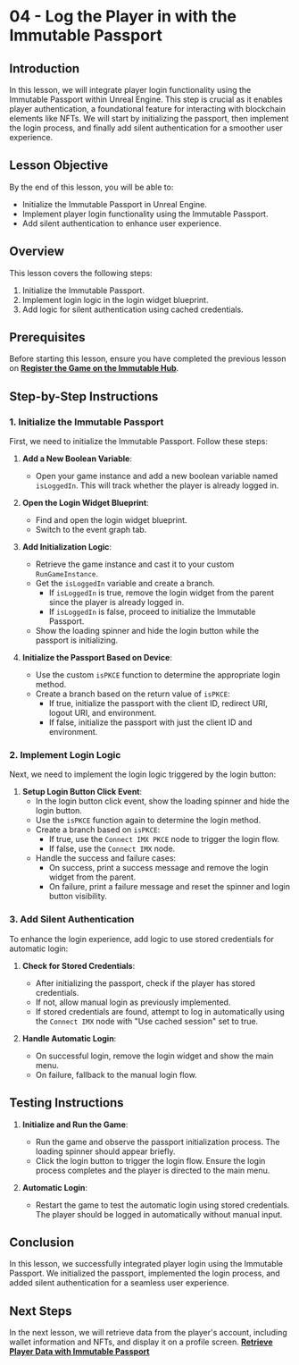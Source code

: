 # 04 - Log the Player in with the Immutable Passport

## Introduction

In this lesson, we will integrate player login functionality using the Immutable Passport within Unreal Engine. This step is crucial as it enables player authentication, a foundational feature for interacting with blockchain elements like NFTs. We will start by initializing the passport, then implement the login process, and finally add silent authentication for a smoother user experience.

## Lesson Objective

By the end of this lesson, you will be able to:
- Initialize the Immutable Passport in Unreal Engine.
- Implement player login functionality using the Immutable Passport.
- Add silent authentication to enhance user experience.

## Overview

This lesson covers the following steps:
1. Initialize the Immutable Passport.
2. Implement login logic in the login widget blueprint.
3. Add logic for silent authentication using cached credentials.

## Prerequisites

Before starting this lesson, ensure you have completed the previous lesson on [**Register the Game on the Immutable Hub**](../03-register-the-game-on-the-immutable-hub/README.md).

## Step-by-Step Instructions

### 1. Initialize the Immutable Passport

First, we need to initialize the Immutable Passport. Follow these steps:

1. **Add a New Boolean Variable**:
   - Open your game instance and add a new boolean variable named `isLoggedIn`. This will track whether the player is already logged in.

2. **Open the Login Widget Blueprint**:
   - Find and open the login widget blueprint.
   - Switch to the event graph tab.

3. **Add Initialization Logic**:
   - Retrieve the game instance and cast it to your custom `RunGameInstance`.
   - Get the `isLoggedIn` variable and create a branch.
     - If `isLoggedIn` is true, remove the login widget from the parent since the player is already logged in.
     - If `isLoggedIn` is false, proceed to initialize the Immutable Passport.
   - Show the loading spinner and hide the login button while the passport is initializing.

4. **Initialize the Passport Based on Device**:
   - Use the custom `isPKCE` function to determine the appropriate login method.
   - Create a branch based on the return value of `isPKCE`:
     - If true, initialize the passport with the client ID, redirect URI, logout URI, and environment.
     - If false, initialize the passport with just the client ID and environment.

### 2. Implement Login Logic

Next, we need to implement the login logic triggered by the login button:

1. **Setup Login Button Click Event**:
   - In the login button click event, show the loading spinner and hide the login button.
   - Use the `isPKCE` function again to determine the login method.
   - Create a branch based on `isPKCE`:
     - If true, use the `Connect IMX PKCE` node to trigger the login flow.
     - If false, use the `Connect IMX` node.
   - Handle the success and failure cases:
     - On success, print a success message and remove the login widget from the parent.
     - On failure, print a failure message and reset the spinner and login button visibility.

### 3. Add Silent Authentication

To enhance the login experience, add logic to use stored credentials for automatic login:

1. **Check for Stored Credentials**:
   - After initializing the passport, check if the player has stored credentials.
   - If not, allow manual login as previously implemented.
   - If stored credentials are found, attempt to log in automatically using the `Connect IMX` node with "Use cached session" set to true.

2. **Handle Automatic Login**:
   - On successful login, remove the login widget and show the main menu.
   - On failure, fallback to the manual login flow.

## Testing Instructions

1. **Initialize and Run the Game**:
   - Run the game and observe the passport initialization process. The loading spinner should appear briefly.
   - Click the login button to trigger the login flow. Ensure the login process completes and the player is directed to the main menu.

2. **Automatic Login**:
   - Restart the game to test the automatic login using stored credentials. The player should be logged in automatically without manual input.

## Conclusion

In this lesson, we successfully integrated player login using the Immutable Passport. We initialized the passport, implemented the login process, and added silent authentication for a seamless user experience.

## Next Steps

In the next lesson, we will retrieve data from the player's account, including wallet information and NFTs, and display it on a profile screen. [**Retrieve Player Data with Immutable Passport**](../05-retrieve-player-data-with-immutable-passport/README.md)
